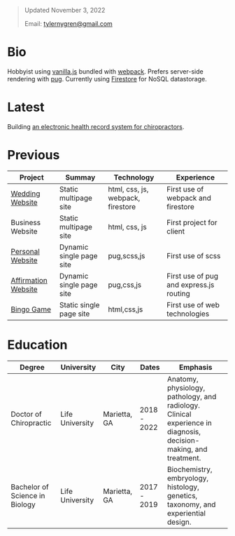 > Updated November 3, 2022
> 
> Email: [tylernygren@gmail.com](mailto:tylernygren@gmail.com)

# Bio

Hobbyist using [vanilla.js](http://vanilla-js.com/) bundled with [webpack](https://webpack.js.org/). Prefers server-side rendering with [pug](https://pugjs.org/api/getting-started.html). Currently using [Firestore](https://firebase.google.com/products/firestore) for NoSQL datastorage.

# Latest

Building [an electronic health record system for chiropractors](https://github.com/tylernygrendc/praktiki).

# Previous

|Project|Summay|Technology|Experience|
|---|---|---|---|
|[Wedding Website](https://github.com/tylernygrendc/wedding)|Static multipage site|html, css, js, webpack, firestore|First use of webpack and firestore|
|Business Website|Static multipage site|html, css, js|First project for client|
|[Personal Website](https://github.com/tylernygrendc/bio)|Dynamic single page site|pug,scss,js|First use of scss|
|[Affirmation Website](https://github.com/tylernygrendc/hibarbora)|Dynamic single page site|pug,css,js|First use of pug and express.js routing|
|[Bingo Game](https://github.com/tylernygrendc/assemblybingo)|Static single page site|html,css,js|First use of web technologies|

# Education

|Degree|University|City|Dates|Emphasis|
|---|---|---|---|---|
|Doctor of Chiropractic|Life University|Marietta, GA|2018 - 2022|Anatomy, physiology, pathology, and radiology. Clinical experience in diagnosis, decision-making, and treatment.|
|Bachelor of Science in Biology|Life University|Marietta, GA|2017 - 2019|Biochemistry, embryology, histology, genetics, taxonomy, and experiential design.|

